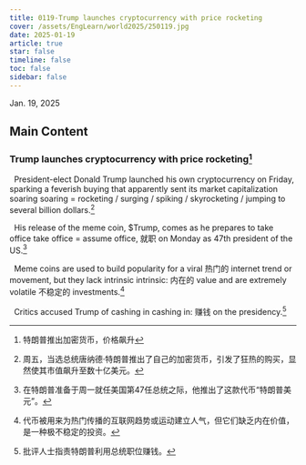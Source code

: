 ```yaml
---
title: 0119-Trump launches cryptocurrency with price rocketing
cover: /assets/EngLearn/world2025/250119.jpg
date: 2025-01-19
article: true
star: false
timeline: false
toc: false
sidebar: false
---
```

Jan. 19, 2025
<!-- more -->

## Main Content

### Trump launches cryptocurrency with price rocketing[^t1]

&nbsp; President-elect Donald Trump launched his own cryptocurrency on Friday, sparking a feverish buying that apparently sent its market capitalization 
<span class="hover-note">
soaring
<span class="hover-content">
soaring = rocketing / surging / spiking / skyrocketing / jumping
</span></span>
 to several billion dollars.[^s1]


&nbsp; His release of the meme coin, $Trump, comes as he prepares to 
<span class="hover-note">
take office
<span class="hover-content">
take office = assume office, 就职
</span></span>
 on Monday as 47th president of the US.[^s2]


&nbsp; Meme coins are used to build popularity for a 
<span class="hover-note">
viral
<span class="hover-content">
热门的
</span></span>
 internet trend or movement, but they lack 
<span class="hover-note">
intrinsic
<span class="hover-content">
intrinsic: 内在的
</span></span>
 value and are extremely 
<span class="hover-note">
volatile
<span class="hover-content">
不稳定的
</span></span>
 investments.[^s3]


&nbsp; Critics accused Trump of 
<span class="hover-note">
cashing in
<span class="hover-content">
cashing in: 赚钱
</span></span>
 on the presidency.[^s4]


[^t1]: 特朗普推出加密货币，价格飙升

[^s1]: 周五，当选总统唐纳德·特朗普推出了自己的加密货币，引发了狂热的购买，显然使其市值飙升至数十亿美元。

[^s2]: 在特朗普准备于周一就任美国第47任总统之际，他推出了这款代币“特朗普美元”。

[^s3]: 代币被用来为热门传播的互联网趋势或运动建立人气，但它们缺乏内在价值，是一种极不稳定的投资。

[^s4]: 批评人士指责特朗普利用总统职位赚钱。